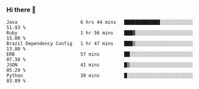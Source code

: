 ### Hi there 👋

<!--START_SECTION:waka-->

```text
Java                       6 hrs 44 mins   █████████████░░░░░░░░░░░░   51.93 %
Ruby                       1 hr 56 mins    ███▓░░░░░░░░░░░░░░░░░░░░░   15.00 %
Brazil Dependency Config   1 hr 47 mins    ███▒░░░░░░░░░░░░░░░░░░░░░   13.80 %
ERB                        57 mins         ██░░░░░░░░░░░░░░░░░░░░░░░   07.38 %
JSON                       41 mins         █▒░░░░░░░░░░░░░░░░░░░░░░░   05.29 %
Python                     30 mins         █░░░░░░░░░░░░░░░░░░░░░░░░   03.89 %
```

<!--END_SECTION:waka-->

<!--
**jerry-shao/jerry-shao** is a ✨ _special_ ✨ repository because its `README.md` (this file) appears on your GitHub profile.

Here are some ideas to get you started:

- 🔭 I’m currently working on ...
- 🌱 I’m currently learning ...
- 👯 I’m looking to collaborate on ...
- 🤔 I’m looking for help with ...
- 💬 Ask me about ...
- 📫 How to reach me: ...
- 😄 Pronouns: ...
- ⚡ Fun fact: ...
-->
